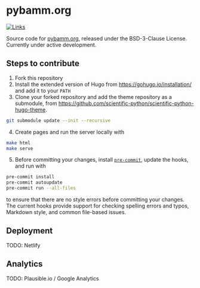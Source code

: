 # pybamm.org

[![Links](https://github.com/pybamm-team/pybamm.org/actions/workflows/links.yml/badge.svg)](https://github.com/pybamm-team/pybamm.org/actions/workflows/links.yml)

Source code for [pybamm.org](https://www.pybamm.org), released under the
BSD-3-Clause License. Currently under active development.

## Steps to contribute

1. Fork this repository
2. Install the extended version of Hugo from <https://gohugo.io/installation/>
and add it to your `PATH`
3. Clone your forked repository and add the theme repository as a submodule,
from <https://github.com/scientific-python/scientific-python-hugo-theme>.

```bash
git submodule update --init --recursive
```

4. Create pages and run the server locally with

```bash
make html
make serve
```

5. Before committing your changes, install [`pre-commit`](https://pre-commit.com/),
update the hooks, and run with

```bash
pre-commit install
pre-commit autoupdate
pre-commit run --all-files
```

to ensure that there are no style errors before committing your changes. The
current hooks provide support for checking spelling errors and typos, Markdown
style, and common file-based issues.

## Deployment

TODO: Netlify

## Analytics

TODO: Plausible.io / Google Analytics
